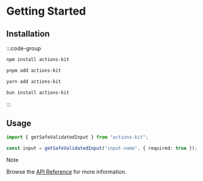 # Getting Started

## Installation

:::code-group

```bash [npm]
npm install actions-kit
```

```bash [pnpm]
pnpm add actions-kit
```

```bash [yarn]
yarn add actions-kit
```

```bash [bun]
bun install actions-kit
```

:::

## Usage

```typescript
import { getSafeValidatedInput } from "actions-kit";

const input = getSafeValidatedInput("input-name", { required: true });
```

> [!NOTE]
> Browse the [API Reference](../api/overview.md) for more information.
